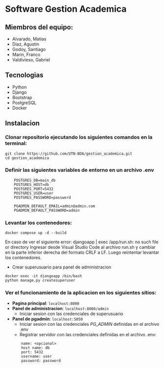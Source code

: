 # Software Gestion Academica

## Miembros del equipo:

- Alvarado, Matias
- Diaz, Agustin
- Godoy, Santiago
- Marin, Franco
- Valdivieso, Gabriel

## Tecnologias

- Python
- Django
- Bootstrap
- PostgreSQL
- Docker

## Instalacion
### Clonar repositorio ejecutando los siguientes comandos en la terminal:
```
git clone https://github.com/UTN-BDA/gestion_academica.git
cd gestion_academica
```
### Definir las siguientes variables de entorno en un archivo .env
```
    POSTGRES_DB=main_db
    POSTGRES_HOST=db
    POSTGRES_PORT=5432
    POSTGRES_USER=user
    POSTGRES_PASSWORD=password

    PGADMIN_DEFAULT_EMAIL=admin@admin.com
    PGADMIN_DEFAULT_PASSWORD=admin
```
### Levantar los contenedores:
```
docker compose up -d --build
```
En caso de ver el siguiente error: djangoapp  | exec /app/run.sh: no such file or directory
Ingresar desde Visual Studio Code al archivo run.sh y cambiar en la parte inferior derecha del formato CRLF a LF. Luego reintentar levantar los contenedores.
-  Crear superusuario para panel de administracion
```
docker exec -it djangoapp /bin/bash
python manage.py createsuperuser
```
### Ver el funcionamiento de la aplicacion en los siguientes sitios:
- **Pagina principal**: `localhost:8000`
- **Panel de administracion**: `localhost:8000/admin` 
    * Iniciar sesion con las credenciales de superusuario
- **Panel de pgadmin**: `localhost:5050` 
    * Iniciar sesion con las credenciales *PG_ADMIN* definidas en el archivo .env
    * Registrar servidor con las credenciales definidas en el archivo .env:
    ```
        name: <opcional>
        host name: db
        port: 5432
        username: user
        password: password
    ```